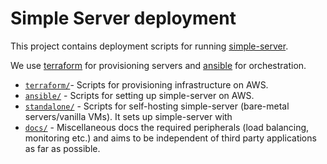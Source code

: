 # Simple Server deployment

This project contains deployment scripts for running [simple-server](https://github.com/simpledotorg/simple-server).

We use [terraform](https://www.terraform.io/) for provisioning servers and [ansible](http://docs.ansible.com/) for orchestration.

- [`terraform/`](/terraform)-  Scripts for provisioning infrastructure on AWS.
- [`ansible/`](/ansible) - Scripts for setting up simple-server on AWS.
- [`standalone/`](/standalone) - Scripts for self-hosting simple-server (bare-metal servers/vanilla VMs). It sets up simple-server with
- [`docs/`](/docs) - Miscellaneous docs
the required peripherals (load balancing, monitoring etc.) and aims to be independent of third party applications as far as possible.

